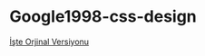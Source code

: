 # Google1998-css-design
[İşte Orjinal Versiyonu](https://web.archive.org/web/19981202230410if_/http://www.google.com/)
